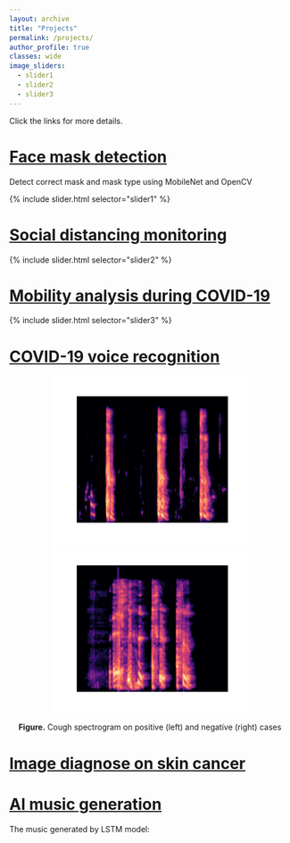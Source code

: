 ```yaml
---
layout: archive
title: "Projects"
permalink: /projects/
author_profile: true
classes: wide
image_sliders:
  - slider1
  - slider2
  - slider3
---
```


Click the links for more details.
# [Face mask detection](projects/face-mask.md)
Detect correct mask and mask type using MobileNet and OpenCV

{% include slider.html selector="slider1" %}

# [Social distancing monitoring](projects/social-distancing.md)

{% include slider.html selector="slider2" %}

# [Mobility analysis during COVID-19](projects/mobility.md)

{% include slider.html selector="slider3" %}

# [COVID-19 voice recognition](projects/voice-rec.md)
<p float="left" align = "center">
  <img src = "/images/research/voice-rec/Fig5-pos-cough-spec.png" width="350" height="300"/>
  <img src = "/images/research/voice-rec/Fig6-neg-cough-spec.png" width="350" height="300"/>
</p>
<p align = "center">
  <b>Figure.</b> Cough spectrogram on positive (left) and negative (right) cases
</p>

# [Image diagnose on skin cancer](projects/skin-cancer.md)

# [AI music generation](projects/music.md)
The music generated by LSTM model:
